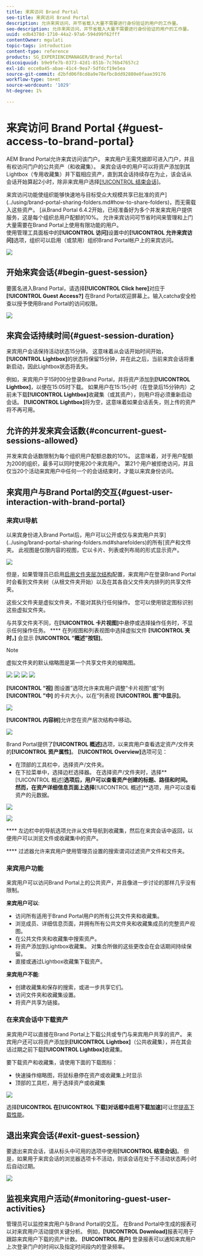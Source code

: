 ```yaml
---
title: 来宾访问 Brand Portal
seo-title: 来宾访问 Brand Portal
description: 允许来宾访问，并节省载入大量不需要进行身份验证的用户的工作量。
seo-description: 允许来宾访问，并节省载入大量不需要进行身份验证的用户的工作量。
uuid: edb4378d-1710-44a2-97a6-594d99f62fff
contentOwner: mgulati
topic-tags: introduction
content-type: reference
products: SG_EXPERIENCEMANAGER/Brand_Portal
discoiquuid: b9e9fe7b-0373-42d1-851b-7c76b47657c2
exl-id: ecce0a45-abae-41c4-9ea7-5dfdcf19e5ea
source-git-commit: d2bfd06f8cd8a9e78efbc8dd92880e0faae39176
workflow-type: tm+mt
source-wordcount: '1029'
ht-degree: 1%

---
```


# 来宾访问 Brand Portal {#guest-access-to-brand-portal}

AEM Brand Portal允许来宾访问该门户。 来宾用户无需凭据即可进入门户，并且有权访问门户的公共资产（和收藏集）。 来宾会话中的用户可以将资产添加到其Lightbox（专用收藏集）并下载相应资产，直到其会话持续存在为止，该会话从会话开始算起2小时，除非来宾用户选择[[!UICONTROL 结束会话]](#exit-guest-session)。

来宾访问功能使组织能够快速地与目标受众大规模共享已批准的资产](../using/brand-portal-sharing-folders.md#how-to-share-folders)，而无需载入这些资产。 [从Brand Portal 6.4.2开始，已经准备好为多个并发来宾用户提供服务，这是每个组织总用户配额的10%。 允许来宾访问可节省时间来管理和上门大量需要在Brand Portal上使用有限功能的用户。\
使用管理工具面板中的&#x200B;**[!UICONTROL 访问]**&#x200B;设置中的&#x200B;**[!UICONTROL 允许来宾访问]**&#x200B;选项，组织可以启用（或禁用）组织Brand Portal帐户上的来宾访问。

<!--
Comment Type: annotation
Last Modified By: mgulati
Last Modified Date: 2018-08-17T10:42:59.879-0400
Removed the first para: "AEM Assets Brand Portal allows public users to enter the portal anonymously and have restricted access to the allowed public resources as guests. Organization users with guest role need not seek access and authentication from administrators."
-->

![](assets/enable-guest-access.png)

## 开始来宾会话{#begin-guest-session}

要匿名进入Brand Portal，请选择&#x200B;**[!UICONTROL Click here]**&#x200B;对应于&#x200B;**[!UICONTROL Guest Access?]** 在Brand Portal欢迎屏幕上。输入catcha安全检查以授予使用Brand Portal的访问权限。

![](assets/bp-login-screen.png)

## 来宾会话持续时间{#guest-session-duration}


来宾用户会话保持活动状态15分钟。
这意味着从会话开始时间开始， **[!UICONTROL Lightbox]**&#x200B;的状态将保留15分钟，并在此之后，当前来宾会话将重新启动，因此Lightbox状态将丢失。

例如，来宾用户于15时00分登录Brand Portal，并将资产添加到&#x200B;**[!UICONTROL Lightbox]**，以便在15:05时下载。 如果用户在15:15小时（在登录后15分钟内）之前未下载&#x200B;**[!UICONTROL Lightbox]**&#x200B;收藏集（或其资产），则用户将必须重新启动会话。 **[!UICONTROL Lightbox]**&#x200B;将为空，这意味着如果会话丢失，则上传的资产将不再可用。

## 允许的并发来宾会话数{#concurrent-guest-sessions-allowed}

并发来宾会话数限制为每个组织用户配额总数的10%。 这意味着，对于用户配额为200的组织，最多可以同时使用20个来宾用户。 第21个用户被拒绝访问，并且仅当20个活动来宾用户中任何一个的会话结束时，才能以来宾身份访问。

## 来宾用户与Brand Portal的交互{#guest-user-interaction-with-brand-portal}

### 来宾UI导航

以来宾身份进入Brand Portal后，用户可以公开或仅与来宾用户共享](../using/brand-portal-sharing-folders.md#sharefolders)的所有[资产和文件夹。 此视图是仅限内容的视图，它以卡片、列表或列布局的形式显示资产。

![](assets/disabled-folder-hierarchy1.png)

但是，如果管理员已启用[启用文件夹层次结构](../using/brand-portal-general-configuration.md#main-pars-header-1621071021)配置，来宾用户在登录Brand Portal时会看到文件夹树（从根文件夹开始）以及在其各自父文件夹内排列的共享文件夹。

这些父文件夹是虚拟文件夹，不能对其执行任何操作。 您可以使用锁定图标识别这些虚拟文件夹。

与共享文件夹不同，在&#x200B;**[!UICONTROL 卡片视图]**&#x200B;中悬停或选择操作任务时，不显示任何操作任务。 **** 在列视图和列表视图中选择虚拟文件 **[!UICONTROL 夹时，]** 会显示 **[!UICONTROL “概述”按钮]**。

>[!NOTE]
>
>虚拟文件夹的默认缩略图是第一个共享文件夹的缩略图。

![](assets/enabled-hierarchy1.png) ![](assets/hierarchy1-nonadmin.png) ![](assets/hierarchy-nonadmin.png) ![](assets/hierarchy2-nonadmin.png)

**[!UICONTROL “视]** 图设置”选项允许来宾用户调整“卡片视图”或“列 **[!UICONTROL ”中]** 的卡片大小，以在“列表视 **[!UICONTROL 图”中显示]**。

![](assets/nav-guest-user.png)

**[!UICONTROL 内容树]**&#x200B;允许您在资产层次结构中移动。

![](assets/guest-login-ui.png)

Brand Portal提供了&#x200B;**[!UICONTROL 概述]**&#x200B;选项，以来宾用户查看选定资产/文件夹的&#x200B;**[!UICONTROL 资产属性]**。 **[!UICONTROL Overview]**&#x200B;选项可见：

* 在顶部的工具栏中，选择资产/文件夹。
* 在下拉菜单中，选择边栏选择器。
在选择资产/文件夹时，选择**[!UICONTROL 概述]**&#x200B;选项后，用户可以查看资产创建的标题、路径和时间。 然而，在资产详细信息页面上选择&#x200B;**[!UICONTROL 概述]**&#x200B;选项，用户可以查看资产的元数据。

![](assets/overview-option-1.png)

![](assets/overview-rail-selector-1.png)<br />

**** 左边栏中的导航选项允许从文件导航到收藏集，然后在来宾会话中返回，以便用户可以浏览文件或收藏集中的资产。

**** 过滤器允许来宾用户使用管理员设置的搜索谓词过滤资产文件和文件夹。

### 来宾用户功能

来宾用户可以访问Brand Portal上的公共资产，并且像进一步讨论的那样几乎没有限制。

**来宾用户可以**:

* 访问所有适用于Brand Portal用户的所有公共文件夹和收藏集。
* 浏览成员、详细信息页面，并拥有所有公共文件夹和收藏集成员的完整资产视图。
* 在公共文件夹和收藏集中搜索资产。
* 将资产添加到Lightbox收藏集。 对集合所做的这些更改会在会话期间持续保留。
* 直接或通过Lightbox收藏集下载资产。

**来宾用户不能**:

* 创建收藏集和保存的搜索，或进一步共享它们。
* 访问文件夹和收藏集设置。
* 将资产共享为链接。

### 在来宾会话中下载资产

来宾用户可以直接在Brand Portal上下载公共或专门与来宾用户共享的资产。 来宾用户还可以将资产添加到&#x200B;**[!UICONTROL Lightbox]**（公共收藏集），并在其会话过期之前下载&#x200B;**[!UICONTROL Lightbox]**&#x200B;收藏集。

要下载资产和收藏集，请使用下面的下载图标：

* 快速操作缩略图，将鼠标悬停在资产或收藏集上时显示
* 顶部的工具栏，用于选择资产或收藏集

![](assets/download-on-guest.png)

选择&#x200B;**[!UICONTROL 在[!UICONTROL 下载]对话框中启用下载加速]**&#x200B;可让您[提高下载性能](../using/accelerated-download.md)。

## 退出来宾会话{#exit-guest-session}

要退出来宾会话，请从标头中可用的选项中使用&#x200B;**[!UICONTROL 结束会话]**。 但是，如果用于来宾会话的浏览器选项卡不活动，则该会话在处于不活动状态两小时后自动过期。

![](assets/end-guest-session.png)

## 监视来宾用户活动{#monitoring-guest-user-activities}

管理员可以监控来宾用户与Brand Portal的交互。 在Brand Portal中生成的报表可以对来宾用户活动提供关键分析。 例如，**[!UICONTROL Download]**&#x200B;报表可用于跟踪来宾用户下载的资产计数。 **[!UICONTROL 用户]** 登录报表可以通知来宾用户上次登录门户的时间以及指定时间段内的登录频率。
